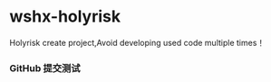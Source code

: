 # wshx-holyrisk
Holyrisk create project,Avoid developing used code multiple times！

### GitHub 提交测试
